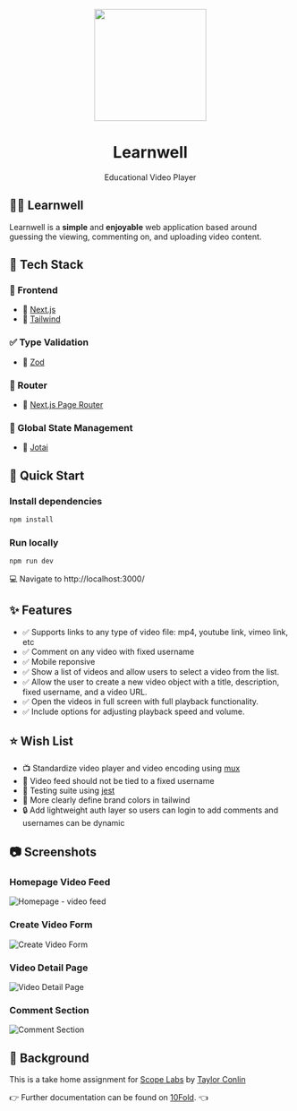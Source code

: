 <p align="center">
  <a href="https://t4stack.com" target="_blank" rel="noopener noreferrer">
    <picture>
      <img src="https://github.com/user-attachments/assets/7ce95b3c-82d8-416b-9d60-1d9973e92fa3" width="200">
    </picture>
  </a>
</p>

<h1 align="center">
  Learnwell
</h1>

<p align="center">
  Educational Video Player
</p>

## 🧑‍🎓 Learnwell

Learnwell is a **simple** and **enjoyable** web application based around guessing the viewing, commenting on, and uploading video content.


## 🍔 Tech Stack

### 🔮 Frontend

- 🔗 [Next.js](https://nextjs.org)
- 🎨 [Tailwind](https://tailwindcss.com/)

### ✅ Type Validation

- 🤖 [Zod](https://zod.dev/)

### 🧭 Router

- 📲 [Next.js Page Router](https://nextjs.org/docs/pages/building-your-application/routing)

### 🏢 Global State Management

- 🧩 [Jotai](https://jotai.org)


## 🚀 Quick Start

### **Install dependencies**

```bash
npm install
```

### **Run locally**

```bash
npm run dev
```

💻 Navigate to http://localhost:3000/

## ✨ Features

- ✅ Supports links to any type of video file: mp4, youtube link, vimeo link, etc
- ✅ Comment on any video with fixed username
- ✅ Mobile reponsive
- ✅ Show a list of videos and allow users to select a video from the list.
- ✅ Allow the user to create a new video object with a title, description, fixed username, and a video URL.
- ✅ Open the videos in full screen with full playback functionality.
- ✅ Include options for adjusting playback speed and volume.

## ⭐ Wish List

- 📺 Standardize video player and video encoding using [mux](https://www.mux.com/player)
- 🔧 Video feed should not be tied to a fixed username
- 🧪 Testing suite using [jest](https://jestjs.io/)
- 🎨 More clearly define brand colors in tailwind
- 🔒 Add lightweight auth layer so users can login to add comments and usernames can be dynamic

## 📷 Screenshots

### Homepage Video Feed
![Homepage - video feed](https://github.com/user-attachments/assets/fc98afa0-eae9-415a-9d50-9e2c91194b49)

### Create Video Form
![Create Video Form](https://github.com/user-attachments/assets/4583f195-0405-45b2-8500-500298af20a5)

### Video Detail Page
![Video Detail Page](https://github.com/user-attachments/assets/69da9be5-3749-4122-926b-bef10b974985)

### Comment Section
![Comment Section](https://github.com/user-attachments/assets/67f572f1-5de8-4d92-9680-e9a90fade194)

## 📖 Background

This is a take home assignment for [Scope Labs](https://www.scopelabs.com/) by [Taylor Conlin](https://taylorconlin.xyz/)

👉 Further documentation can be found on [10Fold](https://app.10foldhiring.com/showcase/1). 👈
